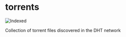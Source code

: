 torrents 
========
![Indexed](https://img.shields.io/badge/indexed-24933-blue)

Collection of torrent files discovered in the DHT network
